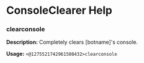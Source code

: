 # ConsoleClearer Help

### clearconsole

**Description:** Completely clears [botname]'s console.

**Usage:** `<@1275521742961508432>clearconsole`

